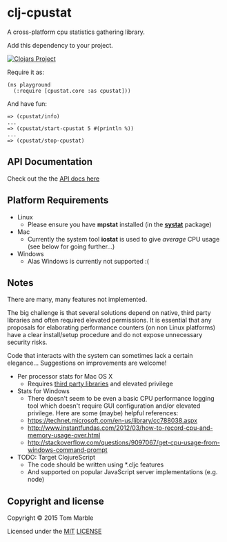 # clj-cpustat

A cross-platform cpu statistics gathering library.

Add this dependency to your project.

[![Clojars Project](http://clojars.org/net.info9/clj-cpustat/latest-version.svg)](http://clojars.org/net.info9/clj-cpustat)

Require it as:
````
(ns playground
  (:require [cpustat.core :as cpustat]))
````

And have fun:
````
=> (cpustat/info)
...
=> (cpustat/start-cpustat 5 #(println %))
...
=> (cpustat/stop-cpustat)
````

## API Documentation

Check out the the [API docs here](http://tmarble.github.io/clj-cpustat/doc/)

## Platform Requirements

* Linux
  * Please ensure you have **mpstat** installed (in the [**systat**](https://packages.debian.org/jessie/sysstat) package)
* Mac
  * Currently the system tool **iostat** is used to give *average* CPU usage (see below for going further...)
* Windows
  * Alas Windows is currently not supported :(

## Notes

There are many, many features not implemented.

The big challenge is that several solutions depend on
native, third party libraries and often required elevated permissions.
It is essential that any proposals for elaborating performance
counters (on non Linux platforms) have a clear install/setup
procedure and do not expose unnecessary security risks.

Code that interacts with the system can sometimes
lack a certain elegance... Suggestions on improvements
are welcome!

* Per processor stats for Mac OS X
  * Requires [third party libraries](http://superuser.com/questions/27954/command-to-get-usage-per-cpu-core) and elevated privilege
* Stats for Windows
  * There doesn't seem to be even a basic CPU performance logging tool which
    doesn't require GUI configuration and/or elevated privilege. Here are
    some (maybe) helpful references:
  * https://technet.microsoft.com/en-us/library/cc788038.aspx
  * http://www.instantfundas.com/2012/03/how-to-record-cpu-and-memory-usage-over.html
  * http://stackoverflow.com/questions/9097067/get-cpu-usage-from-windows-command-prompt
* TODO: Target ClojureScript
  * The code should be written using *.cljc features
  * And supported on popular JavaScript server implementations (e.g. node)

## Copyright and license

Copyright © 2015 Tom Marble

Licensed under the [MIT](http://opensource.org/licenses/MIT) [LICENSE](LICENSE)
